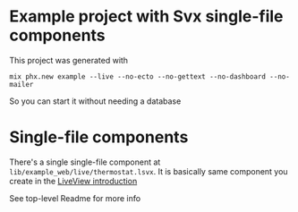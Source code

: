 # Example project with Svx single-file components

This project was generated with

```
mix phx.new example --live --no-ecto --no-gettext --no-dashboard --no-mailer
```

So you can start it without needing a database

# Single-file components

There's a single single-file component at `lib/example_web/live/thermostat.lsvx`.
It is basically same component you create in the [LiveView introduction](https://hexdocs.pm/phoenix_live_view/Phoenix.LiveView.html)

See top-level Readme for more info